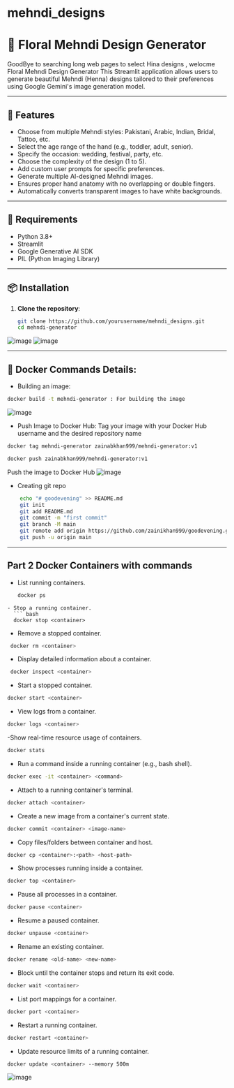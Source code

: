 # mehndi_designs
# 🌸 Floral Mehndi Design Generator
GoodBye to searching long web pages to select Hina designs , welocme Floral Mehndi Design Generator
This Streamlit application allows users to generate beautiful Mehndi (Henna) designs tailored to their preferences using Google Gemini's image generation model.

---

## 🚀 Features

- Choose from multiple Mehndi styles: Pakistani, Arabic, Indian, Bridal, Tattoo, etc.
- Select the age range of the hand (e.g., toddler, adult, senior).
- Specify the occasion: wedding, festival, party, etc.
- Choose the complexity of the design (1 to 5).
- Add custom user prompts for specific preferences.
- Generate multiple AI-designed Mehndi images.
- Ensures proper hand anatomy with no overlapping or double fingers.
- Automatically converts transparent images to have white backgrounds.

---

## 🧰 Requirements

- Python 3.8+
- Streamlit
- Google Generative AI SDK
- PIL (Python Imaging Library)

---

## 📦 Installation

1. **Clone the repository**:
   ```bash
   git clone https://github.com/yourusername/mehndi_designs.git
   cd mehndi-generator
   ```
![image](https://github.com/user-attachments/assets/4f9affa6-5dac-45db-b566-eebf662ae73e)
![image](https://github.com/user-attachments/assets/f0fad538-09e4-405c-a74c-4c3f22334ab8)


---
## 🐳 Docker Commands Details:
- Building an image:
```bash
docker build -t mehndi-generator : For building the image
```
  ![image](https://github.com/user-attachments/assets/11dca29b-3aaf-4206-8b06-e943bca624f3)

- Push Image to Docker Hub:
  Tag your image with your Docker Hub username and the desired repository name
```bash
docker tag mehndi-generator zainabkhan999/mehndi-generator:v1
```
```bash 
docker push zainabkhan999/mehndi-generator:v1 
```
Push the image to Docker Hub
  ![image](https://github.com/user-attachments/assets/7cd9c436-b225-4806-b3fa-cd66f5bfd253)
  
-  Creating git repo
  ```bash
      echo "# goodevening" >> README.md
      git init
      git add README.md
      git commit -m "first commit"
      git branch -M main
      git remote add origin https://github.com/zainikhan999/goodevening.git
      git push -u origin main
   ```
---
## Part 2 Docker Containers with commands
- List running containers.
  ``` bash
  docker ps
```
- Stop a running container.
  ``` bash
  docker stop <container>
```
- Remove a stopped container.
 ```bash
  docker rm <container>
  ```
- Display detailed information about a container.
 ```bash
  docker inspect <container>
  ```
- Start a stopped container.
``` bash
docker start <container>
```
- View logs from a container.
``` bash
docker logs <container>
```
-Show real-time resource usage of containers.
``` bash
docker stats
```
- Run a command inside a running container (e.g., bash shell).
``` bash
docker exec -it <container> <command>
```
- Attach to a running container's terminal.
```bash
docker attach <container>

```
- Create a new image from a container's current state.
``` bash
docker commit <container> <image-name>
```
- Copy files/folders between container and host.
``` bash
docker cp <container>:<path> <host-path>
```
- Show processes running inside a container.
``` bash
docker top <container>
```
- Pause all processes in a container.
``` bash
docker pause <container>
```
- Resume a paused container.
``` bash
docker unpause <container>
```
- Rename an existing container.
``` bash
docker rename <old-name> <new-name>
```
- Block until the container stops and return its exit code.
``` bash
docker wait <container>
```
- List port mappings for a container.
``` bash
docker port <container>
```
- Restart a running container.
``` bash
docker restart <container>
```
- Update resource limits of a running container.
``` bash
docker update <container> --memory 500m
```
![image](https://github.com/user-attachments/assets/82a17039-8ffe-4895-b4cf-58e5a1fb9b66)


